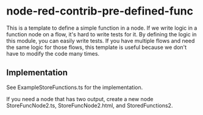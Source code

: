 # node-red-contrib-pre-defined-func

This is a template to define a simple function in a node. If we write logic in a function node on a flow, it's hard to write tests for it. By defining the logic in this module, you can easily write tests. If you have multiple flows and need the same logic for those flows, this template is useful because we don't have to modify the code many times.

## Implementation

See ExampleStoreFunctions.ts for the implementation.

If you need a node that has two output, create a new node StoreFuncNode2.ts, StoreFuncNode2.html, and StoredFunctions2.
